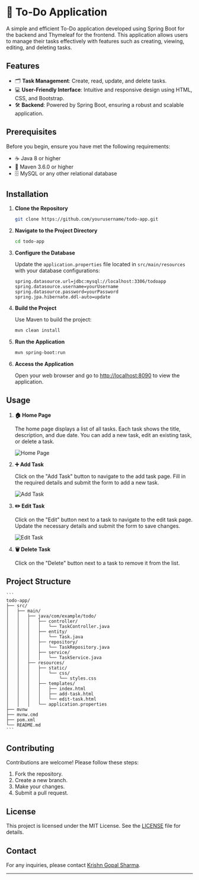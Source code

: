 # 📝 To-Do Application

A simple and efficient To-Do application developed using Spring Boot for the backend and Thymeleaf for the frontend. This application allows users to manage their tasks effectively with features such as creating, viewing, editing, and deleting tasks.

## Features

- 🗂️ **Task Management**: Create, read, update, and delete tasks.
- 💻 **User-Friendly Interface**: Intuitive and responsive design using HTML, CSS, and Bootstrap.
- 🛠️ **Backend**: Powered by Spring Boot, ensuring a robust and scalable application.

## Prerequisites

Before you begin, ensure you have met the following requirements:

- ☕ Java 8 or higher
- 🐍 Maven 3.6.0 or higher
- 🗄️ MySQL or any other relational database

## Installation

1. **Clone the Repository**

    ```bash
    git clone https://github.com/yourusername/todo-app.git
    ```

2. **Navigate to the Project Directory**

    ```bash
    cd todo-app
    ```

3. **Configure the Database**

    Update the `application.properties` file located in `src/main/resources` with your database configurations:

    ```properties
    spring.datasource.url=jdbc:mysql://localhost:3306/todoapp
    spring.datasource.username=yourUsername
    spring.datasource.password=yourPassword
    spring.jpa.hibernate.ddl-auto=update
    ```

4. **Build the Project**

    Use Maven to build the project:

    ```bash
    mvn clean install
    ```

5. **Run the Application**

    ```bash
    mvn spring-boot:run
    ```

6. **Access the Application**

    Open your web browser and go to [http://localhost:8090](http://localhost:8090) to view the application.

## Usage

1. **🏠 Home Page**

    The home page displays a list of all tasks. Each task shows the title, description, and due date. You can add a new task, edit an existing task, or delete a task.

    ![Home Page](screenshots/home_page.png)

2. **➕ Add Task**

    Click on the "Add Task" button to navigate to the add task page. Fill in the required details and submit the form to add a new task.

    ![Add Task](screenshots/add_task.png)

3. **✏️ Edit Task**

    Click on the "Edit" button next to a task to navigate to the edit task page. Update the necessary details and submit the form to save changes.

    ![Edit Task](screenshots/edit_task.png)

4. **🗑️ Delete Task**

    Click on the "Delete" button next to a task to remove it from the list.

## Project Structure

    ```
    todo-app/
    ├── src/
    │   ├── main/
    │   │   ├── java/com/example/todo/
    │   │   │   ├── controller/
    │   │   │   │   └── TaskController.java
    │   │   │   ├── entity/
    │   │   │   │   └── Task.java
    │   │   │   ├── repository/
    │   │   │   │   └── TaskRepository.java
    │   │   │   ├── service/
    │   │   │   │   └── TaskService.java
    │   │   ├── resources/
    │   │   │   ├── static/
    │   │   │   │   └── css/
    │   │   │   │       └── styles.css
    │   │   │   ├── templates/
    │   │   │   │   ├── index.html
    │   │   │   │   ├── add-task.html
    │   │   │   │   └── edit-task.html
    │   │   │   └── application.properties
    ├── mvnw
    ├── mvnw.cmd
    ├── pom.xml
    └── README.md
    ```

## Contributing

Contributions are welcome! Please follow these steps:

1. Fork the repository.
2. Create a new branch.
3. Make your changes.
4. Submit a pull request.

## License

This project is licensed under the MIT License. See the [LICENSE](LICENSE) file for details.

## Contact

For any inquiries, please contact [Krishn Gopal Sharma](mailto:panditgopal800@gmail.com).

---
